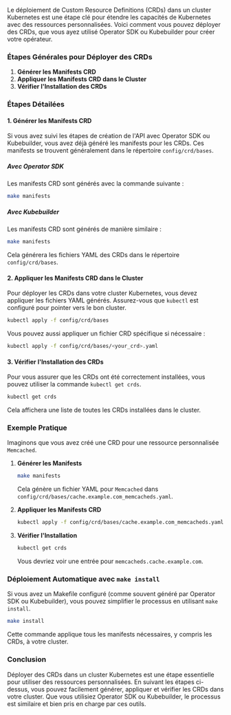 Le déploiement de Custom Resource Definitions (CRDs) dans un cluster Kubernetes est une étape clé pour étendre les capacités de Kubernetes avec des ressources personnalisées. Voici comment vous pouvez déployer des CRDs, que vous ayez utilisé Operator SDK ou Kubebuilder pour créer votre opérateur.

### Étapes Générales pour Déployer des CRDs

1. **Générer les Manifests CRD**
2. **Appliquer les Manifests CRD dans le Cluster**
3. **Vérifier l'Installation des CRDs**

### Étapes Détailées

#### 1. Générer les Manifests CRD

Si vous avez suivi les étapes de création de l'API avec Operator SDK ou Kubebuilder, vous avez déjà généré les manifests pour les CRDs. Ces manifests se trouvent généralement dans le répertoire `config/crd/bases`.

##### Avec Operator SDK
Les manifests CRD sont générés avec la commande suivante :

```sh
make manifests
```

##### Avec Kubebuilder
Les manifests CRD sont générés de manière similaire :

```sh
make manifests
```

Cela générera les fichiers YAML des CRDs dans le répertoire `config/crd/bases`.

#### 2. Appliquer les Manifests CRD dans le Cluster

Pour déployer les CRDs dans votre cluster Kubernetes, vous devez appliquer les fichiers YAML générés. Assurez-vous que `kubectl` est configuré pour pointer vers le bon cluster.

```sh
kubectl apply -f config/crd/bases
```

Vous pouvez aussi appliquer un fichier CRD spécifique si nécessaire :

```sh
kubectl apply -f config/crd/bases/<your_crd>.yaml
```

#### 3. Vérifier l'Installation des CRDs

Pour vous assurer que les CRDs ont été correctement installées, vous pouvez utiliser la commande `kubectl get crds`.

```sh
kubectl get crds
```

Cela affichera une liste de toutes les CRDs installées dans le cluster.

### Exemple Pratique

Imaginons que vous avez créé une CRD pour une ressource personnalisée `Memcached`.

1. **Générer les Manifests**

   ```sh
   make manifests
   ```

   Cela génère un fichier YAML pour `Memcached` dans `config/crd/bases/cache.example.com_memcacheds.yaml`.

2. **Appliquer les Manifests CRD**

   ```sh
   kubectl apply -f config/crd/bases/cache.example.com_memcacheds.yaml
   ```

3. **Vérifier l'Installation**

   ```sh
   kubectl get crds
   ```

   Vous devriez voir une entrée pour `memcacheds.cache.example.com`.

### Déploiement Automatique avec `make install`

Si vous avez un Makefile configuré (comme souvent généré par Operator SDK ou Kubebuilder), vous pouvez simplifier le processus en utilisant `make install`.

```sh
make install
```

Cette commande applique tous les manifests nécessaires, y compris les CRDs, à votre cluster.

### Conclusion

Déployer des CRDs dans un cluster Kubernetes est une étape essentielle pour utiliser des ressources personnalisées. En suivant les étapes ci-dessus, vous pouvez facilement générer, appliquer et vérifier les CRDs dans votre cluster. Que vous utilisiez Operator SDK ou Kubebuilder, le processus est similaire et bien pris en charge par ces outils.